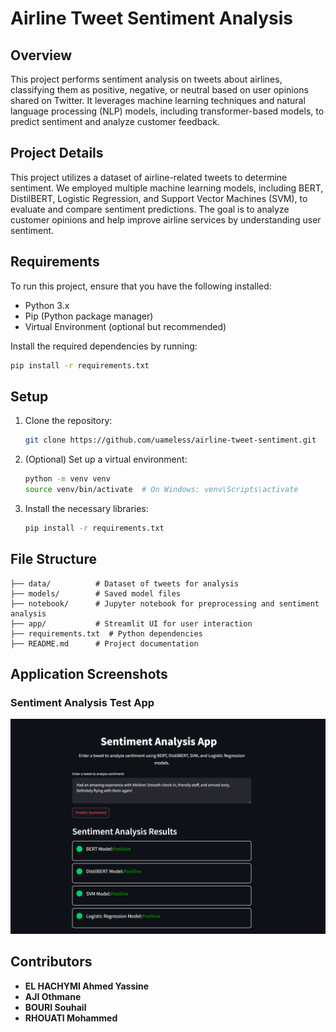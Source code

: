 # Airline Tweet Sentiment Analysis

## Overview
This project performs sentiment analysis on tweets about airlines, classifying them as positive, negative, or neutral based on user opinions shared on Twitter. It leverages machine learning techniques and natural language processing (NLP) models, including transformer-based models, to predict sentiment and analyze customer feedback.

## Project Details
This project utilizes a dataset of airline-related tweets to determine sentiment. We employed multiple machine learning models, including BERT, DistilBERT, Logistic Regression, and Support Vector Machines (SVM), to evaluate and compare sentiment predictions. The goal is to analyze customer opinions and help improve airline services by understanding user sentiment.

## Requirements
To run this project, ensure that you have the following installed:
- Python 3.x
- Pip (Python package manager)
- Virtual Environment (optional but recommended)

Install the required dependencies by running:
```bash
pip install -r requirements.txt
```

## Setup
1. Clone the repository:
   ```bash
   git clone https://github.com/uameless/airline-tweet-sentiment.git
   ```
2. (Optional) Set up a virtual environment:
   ```bash
   python -m venv venv
   source venv/bin/activate  # On Windows: venv\Scripts\activate
   ```
3. Install the necessary libraries:
   ```bash
   pip install -r requirements.txt
   ```

## File Structure
```
├── data/          # Dataset of tweets for analysis
├── models/        # Saved model files
├── notebook/      # Jupyter notebook for preprocessing and sentiment analysis
├── app/           # Streamlit UI for user interaction
├── requirements.txt  # Python dependencies
├── README.md      # Project documentation
```

## Application Screenshots
### Sentiment Analysis Test App

![Screenshot 1](data/img/pos.png)

## Contributors
- **EL HACHYMI Ahmed Yassine**
- **AJI Othmane**
- **BOURI Souhail**
- **RHOUATI Mohammed**


